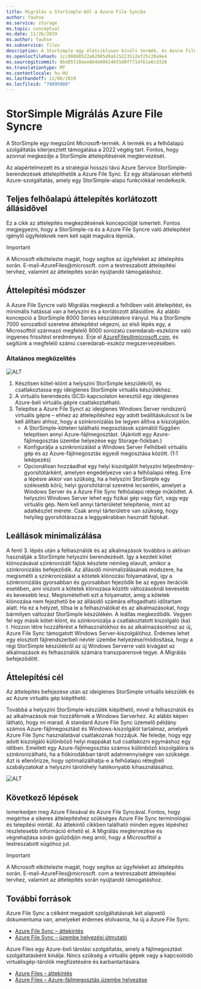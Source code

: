```yaml
---
title: Migrálás a StorSimple-ből a Azure File Syncba
author: fauhse
ms.service: storage
ms.topic: conceptual
ms.date: 11/26/2019
ms.author: fauhse
ms.subservice: files
description: A StorSimple egy életcikluson kívüli termék, és Azure File Sync az a megoldás, amelybe migrálni kell. Ismerje meg az áttelepítési koncepciót, és ismerkedjen meg AzureFiles@microsoft.com a testreszabott áttelepítési súgóval.
ms.openlocfilehash: 1cc88080522a62085d9a515223512ef25c20a9e4
ms.sourcegitcommit: 8bd85510aee664d40614655d0ff714f61e6cd328
ms.translationtype: MT
ms.contentlocale: hu-HU
ms.lasthandoff: 12/06/2019
ms.locfileid: "74895080"
---
```

# <a name="storsimple-migration-to-azure-file-sync"></a>StorSimple Migrálás Azure File Syncre

A StorSimple egy megszűnt Microsoft-termék. A termék és a felhőalapú szolgáltatás kiterjesztett támogatása a 2022 végéig tart.
Fontos, hogy azonnal megkezdje a StorSimple áttelepítésének megtervezését.

Az alapértelmezett és a stratégiai hosszú távú Azure Service StorSimple-berendezések áttelepíthetők a Azure File Sync. Ez egy általánosan elérhető Azure-szolgáltatás, amely egy StorSimple-alapú funkciókkal rendelkezik.

## <a name="full-cloud-side-migration-with-limited-downtime"></a>Teljes felhőalapú áttelepítés korlátozott állásidővel
Ez a cikk az áttelepítés megkezdésének koncepcióját ismerteti.
Fontos megjegyezni, hogy a StorSimple-ra és a Azure File Syncre való áttelepítést igénylő ügyfeleknek nem kell saját magukra lépniük.

> [!IMPORTANT]
> A Microsoft elkötelezte magát, hogy segítse az ügyfeleket az áttelepítés során. E-mail-AzureFiles@microsoft. com a testreszabott áttelepítési tervhez, valamint az áttelepítés során nyújtandó támogatáshoz.

## <a name="migration-approach"></a>Áttelepítési módszer
A Azure File Syncre való Migrálás megkezdi a felhőben való áttelepítést, és minimális hatással van a helyszíni és a korlátozott állásidőre.
Az alábbi koncepció a StorSimple 8000 Series készülékekre irányul.
Ha a StorSimple 7000 sorozatból szeretne áttelepítést végezni, az első lépés egy, a Microsofttól származó megfelelő 8000 sorozatú cseredarab-eszközre való ingyenes frissítést eredményez.
Érje el AzureFiles@microsoft.com, és segítünk a megfelelő számú cseredarab-eszköz megszervezésében.

### <a name="general-approach"></a>Általános megközelítés
![ALT](media/storage-sync-files-storsimple-migration/storsimple-docs-overview-concept.png "A felhőalapú áttelepítés egy ideiglenes virtuális készüléken és a Windows Serveren keresztül egy új helyszíni Windows Serverre mutat, amely a helyszíni StorSimple berendezést váltja fel.")

1. Készítsen kötet-klónt a helyszíni StorSimple készülékről, és csatlakoztassa egy ideiglenes StorSimple virtuális készülékhez.
2. A virtuális berendezés iSCSI-kapcsolaton keresztül egy ideiglenes Azure-beli virtuális gépre csatlakoztatható.
3. Telepítse a Azure File Synct az ideiglenes Windows Server rendszerű virtuális gépre – ehhez az áttelepítéshez egy adott beállításkulcsot is be kell állítani ahhoz, hogy a szinkronizálás be legyen állítva a kiszolgálón.
    * A StorSimple-köteten található megosztások számától függően telepítsen annyi Azure-fájlmegosztást. (Ajánlott egy Azure-fájlmegosztás üzembe helyezése egy Storage-fiókban.)
    * Konfigurálja a szinkronizálást a Windows Server Felhőbeli virtuális gép és az Azure-fájlmegosztás egyedi megosztása között. (1:1 leképezés)
    * Opcionálisan hozzáadhat egy helyi kiszolgálót helyszíni teljesítmény-gyorsítótárként, amelyen engedélyezve van a felhőalapú réteg. Erre a lépésre akkor van szükség, ha a helyszíni StorSimple egy szélesebb körű, helyi gyorsítótárral szeretné lecserélni, amelyet a Windows Server és a Azure File Sync felhőalapú rétege működtet. A helyszíni Windows Server lehet egy fizikai gép vagy fürt, vagy egy virtuális gép. Nem kell annyi tárterületet telepítenie, mint az adatkészlet mérete. Csak annyi tárterületre van szükség, hogy helyileg gyorsítótárazza a leggyakrabban használt fájlokat.

## <a name="minimizing-downtime"></a>Leállások minimalizálása
A fenti 3. lépés után a felhasználók és az alkalmazások továbbra is aktívan használják a StorSimple helyszíni berendezését. Így a kezdeti kötet klónozásával szinkronizált fájlok készlete némileg elavult, amikor a szinkronizálás befejeződik.
Az állásidő minimalizálásának módszere, ha megismétli a szinkronizálást a kötetek klónozási folyamatával, így a szinkronizálás gyorsabban és gyorsabban fejeződik be az egyes iterációk esetében, ami viszont a kötetek klónozása közötti változásoknál kevesebb és kevesebb lesz.
Megismételheti ezt a folyamatot, amíg a kötetek klónozása nem fejezhető be az állásidő számára elfogadható időtartam alatt.
Ha ez a helyzet, tiltsa le a felhasználókat és az alkalmazásokat, hogy bármilyen változást StorSimple készülékén. A leállás megkezdődik.
Vegyen fel egy másik kötet-klónt, és szinkronizálja a csatlakoztatott kiszolgáló (ka) t.
Hozzon létre hozzáférést a felhasználókhoz és az alkalmazásokhoz az új, Azure File Sync támogatott Windows Server-kiszolgálóhoz.
Érdemes lehet egy elosztott fájlrendszerbeli névtér üzembe helyezése/módosítása, hogy a régi StorSimple készülékről az új Windows Serverre való kivágást az alkalmazások és felhasználók számára transzparensvé tegye.
A Migrálás befejeződött.

## <a name="migration-goal"></a>Áttelepítési cél
Az áttelepítés befejezése után az ideiglenes StorSimple virtuális készülék és az Azure virtuális gép kiépíthető.

Továbbá a helyszíni StorSimple-készülék kiépíthető, mivel a felhasználók és az alkalmazások már hozzáférnek a Windows Serverhez.
Az alábbi képen látható, hogy mi marad. A standard Azure File Sync üzemelő példány számos Azure-fájlmegosztást és Windows-kiszolgálót tartalmaz, amelyek Azure File Sync használatával csatlakoznak hozzájuk. Ne feledje, hogy egy adott kiszolgáló különböző helyi mappákat tud csatlakozni egymáshoz egy időben.
Emellett egy Azure-fájlmegosztás számos különböző kiszolgálóra is szinkronizálható, ha a fiókirodákban tárolt adatmennyiségre van szüksége. Azt is ellenőrizze, hogy optimalizálhatja-e a felhőalapú rétegbeli szabályzatokat a helyszíni tárolóhely hatékonyabb kihasználásához.

![ALT](media/storage-sync-files-storsimple-migration/storsimple-docs-goal.PNG "Az áttelepítés befejezése utáni célt bemutató ábra. Több fájlmegosztást szinkronizál egy helyszíni Windows Server-kiszolgálóval a felhőben vagy a Windows Serveren lévő fájlokat elérő felhasználókkal és alkalmazásokkal.")

## <a name="next-steps"></a>Következő lépések
Ismerkedjen meg Azure Filesával és Azure File Syncával. Fontos, hogy megértse a sikeres áttelepítéshez szükséges Azure File Sync terminológiai és telepítési mintát. Az áttekintő cikkben található minden egyes lépéshez részletesebb információ érhető el. A Migrálás megtervezése és végrehajtása során győződjön meg arról, hogy a Microsofttól a testreszabott súgóhoz jut.

> [!IMPORTANT]
> A Microsoft elkötelezte magát, hogy segítse az ügyfeleket az áttelepítés során. E-mail-AzureFiles@microsoft. com a testreszabott áttelepítési tervhez, valamint az áttelepítés során nyújtandó támogatáshoz.

## <a name="additional-resources"></a>További források
Azure File Sync a célként megadott szolgáltatásnak két alapvető dokumentuma van, amelyeket érdemes elolvasnia, ha új a Azure File Sync.
* [Azure File Sync – áttekintés](storage-sync-files-planning.md)
* [Azure File Sync – üzembe helyezési útmutató](storage-sync-files-deployment-guide.md)

Azure Files egy Azure-beli tárolási szolgáltatás, amely a fájlmegosztást szolgáltatásként kínálja. Nincs szükség a virtuális gépek vagy a kapcsolódó virtuálisgép-tárolók megfizetésére és karbantartására.
* [Azure Files – áttekintés](storage-files-introduction.md)
* [Azure Files – Azure-fájlmegosztás üzembe helyezése](storage-how-to-create-file-share.md)